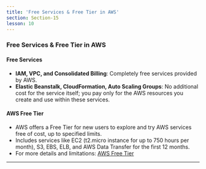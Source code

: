 ```yaml
---
title: 'Free Services & Free Tier in AWS'
section: Section-15
lesson: 10
---
```


### Free Services & Free Tier in AWS

#### Free Services

- **IAM, VPC, and Consolidated Billing**: Completely free services provided by AWS.
- **Elastic Beanstalk, CloudFormation, Auto Scaling Groups**: No additional cost for the service itself; you pay only for the AWS resources you create and use within these services.

<!-- pagebreak -->

#### AWS Free Tier

- AWS offers a Free Tier for new users to explore and try AWS services free of cost, up to specified limits.
- Includes services like EC2 (t2.micro instance for up to 750 hours per month), S3, EBS, ELB, and AWS Data Transfer for the first 12 months.
- For more details and limitations: [AWS Free Tier](https://aws.amazon.com/free/)

---

